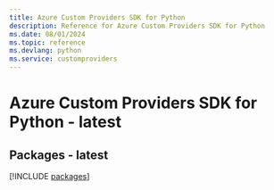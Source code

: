 ```yaml
---
title: Azure Custom Providers SDK for Python
description: Reference for Azure Custom Providers SDK for Python
ms.date: 08/01/2024
ms.topic: reference
ms.devlang: python
ms.service: customproviders
---
```

# Azure Custom Providers SDK for Python - latest
## Packages - latest
[!INCLUDE [packages](custom-providers-index.md)]